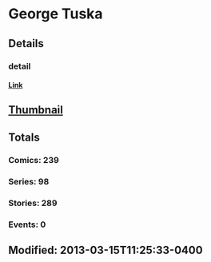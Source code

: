 # George  Tuska 
## Details
### detail
#### [Link](http://marvel.com/comics/creators/1183/george_tuska?utm_campaign=apiRef&utm_source=225578a89fc76f3d20fbffda5d17a88d)
## [Thumbnail](http://i.annihil.us/u/prod/marvel/i/mg/c/80/4bc662876ebbb.jpg)
## Totals
### Comics: 239
### Series: 98
### Stories: 289
### Events: 0
## Modified: 2013-03-15T11:25:33-0400